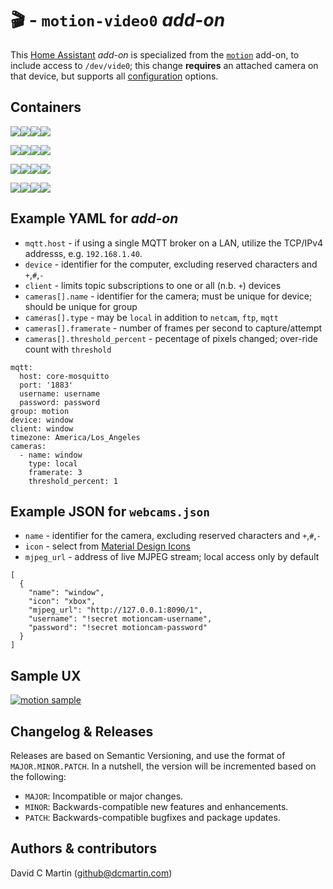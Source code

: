 # &#127916;  -  `motion-video0` _add-on_

This [Home Assistant](http://home-assistant.io) _add-on_ is specialized from the [`motion`](http://github.com/dcmartin/hassio-addons/tree/master/motion/README.md) add-on, to include access to `/dev/vide0`; this change **requires** an attached camera on that device, but supports all [configuration](http://github.com/dcmartin/hassio-addons/tree/master/motion/CONFIGURATION.md) options.

## Containers

![](https://img.shields.io/badge/amd64-yes-green.svg)[![](https://images.microbadger.com/badges/image/dcmartin/amd64-addon-motion-video0.svg)](https://microbadger.com/images/dcmartin/amd64-addon-motion-video0)[![](https://images.microbadger.com/badges/version/dcmartin/amd64-addon-motion-video0.svg)](https://microbadger.com/images/dcmartin/amd64-addon-motion-video0)[![](https://img.shields.io/docker/pulls/dcmartin/amd64-addon-motion-video0.svg)](https://hub.docker.com/r/dcmartin/amd64-addon-motion-video0)

![](https://img.shields.io/badge/aarch64-yes-green.svg)[![](https://images.microbadger.com/badges/image/dcmartin/aarch64-addon-motion-video0.svg)](https://microbadger.com/images/dcmartin/aarch64-addon-motion-video0)[![](https://images.microbadger.com/badges/version/dcmartin/aarch64-addon-motion-video0.svg)](https://microbadger.com/images/dcmartin/aarch64-addon-motion-video0)[![](https://img.shields.io/docker/pulls/dcmartin/aarch64-addon-motion-video0.svg)](https://hub.docker.com/r/dcmartin/aarch64-addon-motion-video0)

![](https://img.shields.io/badge/armv7-yes-green.svg)[![](https://images.microbadger.com/badges/image/dcmartin/armv7-addon-motion-video0.svg)](https://microbadger.com/images/dcmartin/armv7-addon-motion-video0)[![](https://images.microbadger.com/badges/version/dcmartin/armv7-addon-motion-video0.svg)](https://microbadger.com/images/dcmartin/armv7-addon-motion-video0)[![](https://img.shields.io/docker/pulls/dcmartin/armv7-addon-motion-video0.svg)](https://hub.docker.com/r/dcmartin/armv7-addon-motion-video0)

![](https://img.shields.io/badge/armhf-yes-green.svg)[![](https://images.microbadger.com/badges/image/dcmartin/armhf-addon-motion-video0.svg)](https://microbadger.com/images/dcmartin/armhf-addon-motion-video0)[![](https://images.microbadger.com/badges/version/dcmartin/armhf-addon-motion-video0.svg)](https://microbadger.com/images/dcmartin/armhf-addon-motion-video0)[![](https://img.shields.io/docker/pulls/dcmartin/armhf-addon-motion-video0.svg)](https://hub.docker.com/r/dcmartin/armhf-addon-motion-video0)

## Example YAML for _add-on_

+ `mqtt.host` - if using a single MQTT broker on a LAN, utilize the TCP/IPv4 addresss, e.g. `192.168.1.40`.
+ `device` - identifier for the computer, excluding reserved characters and `+`,`#`,`-`
+ `client` - limits topic subscriptions to one or all (n.b. `+`) devices
+ `cameras[].name` - identifier for the camera; must be unique for device; should be unique for group
+ `cameras[].type` - may be `local` in addition to `netcam`, `ftp`, `mqtt`
+ `cameras[].framerate` - number of frames per second to capture/attempt
+ `cameras[].threshold_percent` - pecentage of pixels changed; over-ride count with `threshold`

```
mqtt:
  host: core-mosquitto
  port: '1883'
  username: username
  password: password
group: motion
device: window
client: window
timezone: America/Los_Angeles
cameras:
  - name: window
    type: local
    framerate: 3
    threshold_percent: 1
```

## Example JSON for `webcams.json`


+ `name` - identifier for the camera, excluding reserved characters and `+`,`#`,`-`
+ `icon` - select from [Material Design Icons](http://materialdesignicons.com/)
+ `mjpeg_url` - address of live MJPEG stream; local access only by default

```
[
  {
    "name": "window",
    "icon": "xbox",
    "mjpeg_url": "http://127.0.0.1:8090/1",
    "username": "!secret motioncam-username",
    "password": "!secret motioncam-password"
  }
]
```

## Sample UX

[![motion sample](motion-video0-sample.png?raw=true "SAMPLE")](http://github.com/dcmartin/hassio-addons/tree/master/motion-video0/motion-video0-sample.png)

## Changelog & Releases

Releases are based on Semantic Versioning, and use the format
of ``MAJOR.MINOR.PATCH``. In a nutshell, the version will be incremented
based on the following:

- ``MAJOR``: Incompatible or major changes.
- ``MINOR``: Backwards-compatible new features and enhancements.
- ``PATCH``: Backwards-compatible bugfixes and package updates.

## Authors & contributors

David C Martin (github@dcmartin.com)

[commits]: https://github.com/dcmartin/hassio-addons/motion/commits/master
[contributors]: https://github.com/dcmartin/hassio-addons/motion/graphs/contributors
[dcmartin]: https://github.com/dcmartin
[issue]: https://github.com/dcmartin/hassio-addons/motion/issues
[keepchangelog]: http://keepachangelog.com/en/1.0.0/
[releases]: https://github.com/dcmartin/hassio-addons/motion/releases
[repository]: https://github.com/dcmartin/hassio-addons

